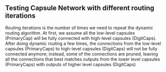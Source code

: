 ## Testing Capsule Network with different routing iterations

Routing iterations is the number of times we need to repeat the dynamic routing algorithm. At first, we assume all the low-level capsules (PrimaryCap) will be fully connected with high-level capsules (DigitCaps). After doing dynamic routing a few times, the connections from the low-level capsules (PrimaryCaps) to high-level capsules (DigitCaps) will not be fully connected anymore; instead, some of the connections are pruned, leaving all the connections that best matches outputs from the lower level capsules (PrimaryCaps) with outputs of higher level capsules (DigitCaps)
